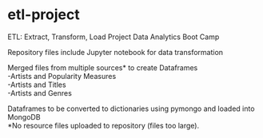 # etl-project
ETL: Extract, Transform, Load Project
Data Analytics Boot Camp  

Repository files include Jupyter notebook for data transformation
  
Merged files from multiple sources* to create Dataframes  
-Artists and Popularity Measures  
-Artists and Titles  
-Artists and Genres  

Dataframes to be converted to dictionaries using pymongo and loaded into MongoDB  
*No resource files uploaded to repository (files too large).
